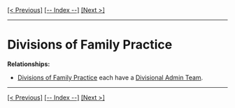 [[< Previous]](cities.md) [[-- Index --]](entity_class_index.md) [[Next >]](healthcare_topics.md)
___
# Divisions of Family Practice

**Relationships:**
  * [Divisions of Family Practice](divisions_of_family_practice.md) each have a [Divisional Admin Team](divisional_admin_teams.md).

___
[[< Previous]](cities.md) [[-- Index --]](entity_class_index.md) [[Next >]](healthcare_topics.md)
